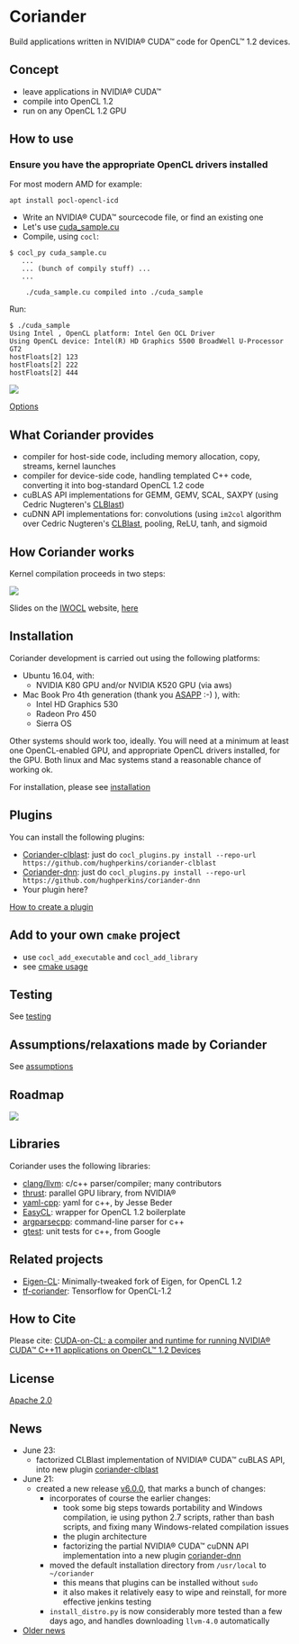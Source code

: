 # Coriander

Build applications written in NVIDIA® CUDA™ code for OpenCL™ 1.2 devices.

## Concept

- leave applications in NVIDIA® CUDA™
- compile into OpenCL 1.2
- run on any OpenCL 1.2 GPU

## How to use

### Ensure you have the appropriate OpenCL drivers installed
For most modern AMD for example:
```
apt install pocl-opencl-icd
```

- Write an NVIDIA® CUDA™ sourcecode file, or find an existing one
- Let's use [cuda_sample.cu](https://github.com/hughperkins/Coriander/blob/76a849d9510276bc67167c9a7676d64ff04c3e4a/test/cuda_sample.cu)
- Compile, using `cocl`:
```
$ cocl_py cuda_sample.cu
   ...
   ... (bunch of compily stuff) ...
   ...

    ./cuda_sample.cu compiled into ./cuda_sample

```
Run:
```
$ ./cuda_sample
Using Intel , OpenCL platform: Intel Gen OCL Driver
Using OpenCL device: Intel(R) HD Graphics 5500 BroadWell U-Processor GT2
hostFloats[2] 123
hostFloats[2] 222
hostFloats[2] 444
```

<img src="doc/img/mac_run_cuda_sample.png?raw=true" />

[Options](doc/options.md)

## What Coriander provides

- compiler for host-side code, including memory allocation, copy, streams, kernel launches
- compiler for device-side code, handling templated C++ code, converting it into bog-standard OpenCL 1.2 code
- cuBLAS API implementations for GEMM, GEMV, SCAL, SAXPY (using Cedric Nugteren's [CLBlast](https://github.com/cnugteren/CLBlast))
- cuDNN API implementations for: convolutions (using `im2col` algorithm over Cedric Nugteren's [CLBlast](https://github.com/cnugteren/CLBlast), pooling, ReLU, tanh, and sigmoid

## How Coriander works

Kernel compilation proceeds in two steps:

<img src="doc/img/kernelcompilation.png?raw=true" />

Slides on the [IWOCL](http://iwocl.org) website, [here](http://www.iwocl.org/wp-content/uploads/iwocl2017-hugh-perkins-cuda-cl.pdf)

## Installation

Coriander development is carried out using the following platforms:
- Ubuntu 16.04, with:
  - NVIDIA K80 GPU and/or NVIDIA K520 GPU (via aws)
- Mac Book Pro 4th generation (thank you [ASAPP](http://asapp.com) :-) ), with:
  - Intel HD Graphics 530
  - Radeon Pro 450
  - Sierra OS

Other systems should work too, ideally.  You will need at a minimum at least one OpenCL-enabled GPU,
and appropriate OpenCL drivers installed, for the GPU. Both linux and Mac systems stand a reasonable chance of working ok.

For installation, please see [installation](doc/installation.md)

## Plugins

You can install the following plugins:

- [Coriander-clblast](https://github.com/hughperkins/coriander-clblast): just do `cocl_plugins.py install --repo-url https://github.com/hughperkins/coriander-clblast`
- [Coriander-dnn](https://github.com/hughperkins/coriander-dnn): just do `cocl_plugins.py install --repo-url https://github.com/hughperkins/coriander-dnn`
- Your plugin here?

[How to create a plugin](doc/plugins.md)

## Add to your own `cmake` project

- use `cocl_add_executable` and `cocl_add_library`
- see [cmake usage](doc/cmake_usage.md)

## Testing

See [testing](doc/testing.md)

## Assumptions/relaxations made by Coriander

See [assumptions](doc/assumptions.md)

## Roadmap

<img src="doc/img/roadmap.png?raw=true" />

## Libraries

Coriander uses the following libraries:

- [clang/llvm](http://llvm.org/): c/c++ parser/compiler; many contributors
- [thrust](https://github.com/thrust/thrust): parallel GPU library, from NVIDIA®
- [yaml-cpp](https://github.com/jbeder/yaml-cpp): yaml for c++, by Jesse Beder
- [EasyCL](https://github.com/hughperkins/EasyCL): wrapper for OpenCL 1.2 boilerplate
- [argparsecpp](https://github.com/hughperkins/argparsecpp): command-line parser for c++
- [gtest](https://github.com/google/googletest): unit tests for c++, from Google

## Related projects

- [Eigen-CL](https://bitbucket.org/hughperkins/eigen/commits/branch/eigen-cl): Minimally-tweaked fork of Eigen, for OpenCL 1.2
- [tf-coriander](https://github.com/hughperkins/tf-coriander): Tensorflow for OpenCL-1.2

## How to Cite

Please cite: [CUDA-on-CL: a compiler and runtime for running NVIDIA® CUDA™ C++11 applications on OpenCL™ 1.2 Devices](http://dl.acm.org/citation.cfm?id=3078156)

## License

[Apache 2.0](LICENSE)

## News

- June 23:
  - factorized CLBlast implementation of NVIDIA® CUDA™ cuBLAS API, into new plugin [coriander-clblast](https://github.com/hughperkins/coriander-clblast)
- June 21:
  - created a new release [v6.0.0](https://github.com/hughperkins/coriander/releases/tag/v6.0.0), that marks a bunch of changes:
    - incorporates of course the earlier changes:
      - took some big steps towards portability and Windows compilation, ie using python 2.7 scripts, rather than bash scripts, and fixing many Windows-related compilation issues
      - the plugin architecture
      - factorizing the partial NVIDIA® CUDA™ cuDNN API implementation into a new plugin [coriander-dnn](https://github.com/hughperkins/coriander-dnn)
    - moved the default installation directory from `/usr/local` to `~/coriander`
      - this means that plugins can be installed without `sudo`
      - it also makes it relatively easy to wipe and reinstall, for more effective jenkins testing
    - `install_distro.py` is now considerably more tested than a few days ago, and handles downloading `llvm-4.0` automatically
- [Older news](doc/news.md)
